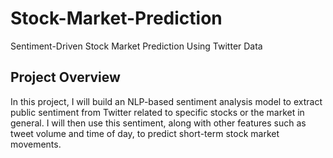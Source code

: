 # Stock-Market-Prediction
Sentiment-Driven Stock Market Prediction Using Twitter Data

## Project Overview
In this project, I will build an NLP-based sentiment analysis model to extract public sentiment from Twitter related to specific stocks or the market in general. I will then use this sentiment, along with other features such as tweet volume and time of day, to predict short-term stock market movements.

